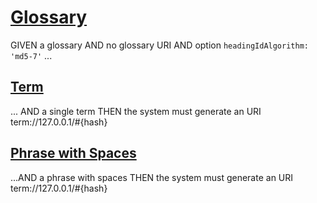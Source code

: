 # [Glossary](#md5:17d8aa2)

GIVEN a glossary
AND no glossary URI
AND option `headingIdAlgorithm: 'md5-7'`
...

## [Term](#md5:8b3b1b8)

... AND a single term
THEN the system must generate an URI term://127.0.0.1/#{hash}

## [Phrase with Spaces](#md5:da83c5a)

...AND a phrase with spaces
THEN the system must generate an URI term://127.0.0.1/#{hash}
